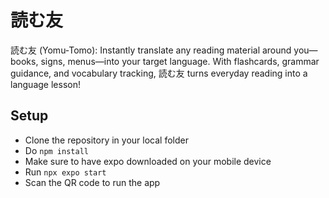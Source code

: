 # 読む友
読む友 (Yomu-Tomo): Instantly translate any reading material around you—books, signs, menus—into your target language. With flashcards, grammar guidance, and vocabulary tracking, 読む友 turns everyday reading into a language lesson!

## Setup
- Clone the repository in your local folder
- Do `npm install`
- Make sure to have expo downloaded on your mobile device
- Run `npx expo start`
- Scan the QR code to run the app
